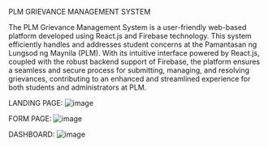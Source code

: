 PLM GRIEVANCE MANAGEMENT SYSTEM


The PLM Grievance Management System is a user-friendly web-based platform developed using React.js and Firebase technology. This system efficiently handles and addresses student concerns at the Pamantasan ng Lungsod ng Maynila (PLM). With its intuitive interface powered by React.js, coupled with the robust backend support of Firebase, the platform ensures a seamless and secure process for submitting, managing, and resolving grievances, contributing to an enhanced and streamlined experience for both students and administrators at PLM.

LANDING PAGE:
![image](https://github.com/KertJustineMarquez/PLM_Grievance_Management_System/assets/90561007/0a5fdb85-81f0-44a2-b2b9-8c0991740d6a)

FORM PAGE:
![image](https://github.com/KertJustineMarquez/PLM_Grievance_Management_System/assets/90561007/23e7d9bc-c7bc-45f4-87b4-f5278a8dce4f)

DASHBOARD: 
![image](https://github.com/KertJustineMarquez/PLM_Grievance_Management_System/assets/90561007/810cf62d-dfda-4659-baea-a57f690d8f88)

